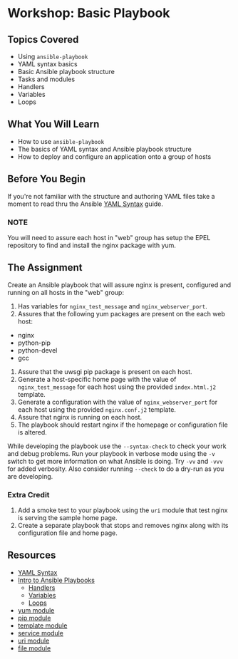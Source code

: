 # Workshop: Basic Playbook

## Topics Covered

* Using `ansible-playbook`
* YAML syntax basics
* Basic Ansible playbook structure
* Tasks and modules
* Handlers
* Variables
* Loops

## What You Will Learn

* How to use `ansible-playbook`
* The basics of YAML syntax and Ansible playbook structure
* How to deploy and configure an application onto a group of hosts

## Before You Begin

If you're not familiar with the structure and authoring YAML files take a moment to read thru the Ansible [YAML Syntax](http://docs.ansible.com/ansible/YAMLSyntax.html) guide.

### NOTE

You will need to assure each host in "web" group has setup the EPEL repository to find and install the nginx package with yum.

## The Assignment

Create an Ansible playbook that will assure nginx is present, configured and running on all hosts in the "web" group:

1. Has variables for `nginx_test_message` and `nginx_webserver_port`.
1. Assures that the following yum packages are present on the each web host:
  * nginx
  * python-pip
  * python-devel
  * gcc
1. Assure that the uwsgi pip package is present on each host.
1. Generate a host-specific home page with the value of `nginx_test_message` for each host using the provided `index.html.j2` template.
1. Generate a configuration with the value of `nginx_webserver_port` for each host using the provided `nginx.conf.j2` template.
1. Assure that nginx is running on each host.
1. The playbook should restart nginx if the homepage or configuration file is altered.

While developing the playbook use the `--syntax-check` to check your work and debug problems. Run your playbook in verbose mode using the `-v` switch to get more information on what Ansible is doing. Try `-vv` and `-vvv` for added verbosity. Also consider running `--check` to do a dry-run as you are developing.

### Extra Credit

1. Add a smoke test to your playbook using the `uri` module that test nginx is serving the sample home page.
1. Create a separate playbook that stops and removes nginx along with its configuration file and home page.

## Resources

* [YAML Syntax](http://docs.ansible.com/ansible/YAMLSyntax.html)
* [Intro to Ansible Playbooks](http://docs.ansible.com/ansible/playbooks_intro.html)
  * [Handlers](http://docs.ansible.com/ansible/playbooks_intro.html#handlers-running-operations-on-change)
  * [Variables](http://docs.ansible.com/ansible/playbooks_variables.html)
  * [Loops](http://docs.ansible.com/ansible/playbooks_loops.html)
* [yum module](http://docs.ansible.com/ansible/yum_module.html)
* [pip module](http://docs.ansible.com/ansible/pip_module.html)
* [template module](http://docs.ansible.com/ansible/template_module.html)
* [service module](http://docs.ansible.com/ansible/service_module.html)
* [uri module](http://docs.ansible.com/ansible/template_module.html)
* [file module](http://docs.ansible.com/ansible/file_module.html)
